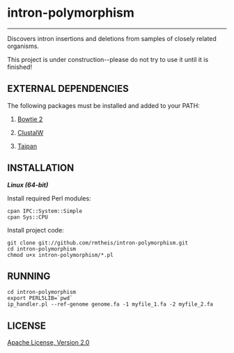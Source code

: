 # intron-polymorphism
* * *

Discovers intron insertions and deletions from samples of closely related organisms.

This project is under construction--please do not try to use it until it is finished!

## EXTERNAL DEPENDENCIES

The following packages must be installed and added to your PATH:

1. [Bowtie 2](http://bowtie-bio.sourceforge.net/bowtie2/)

2. [ClustalW](http://www.ebi.ac.uk/Tools/msa/clustalw2/)

3. [Taipan](http://sourceforge.net/projects/taipan/)

## INSTALLATION
**_Linux (64-bit)_**

Install required Perl modules:

    cpan IPC::System::Simple
    cpan Sys::CPU

Install project code:

    git clone git://github.com/rmtheis/intron-polymorphism.git
    cd intron-polymorphism
    chmod u+x intron-polymorphism/*.pl

## RUNNING

    cd intron-polymorphism
    export PERL5LIB=`pwd`
    ip_handler.pl --ref-genome genome.fa -1 myfile_1.fa -2 myfile_2.fa

## LICENSE

[Apache License, Version 2.0](http://www.apache.org/licenses/LICENSE-2.0.html)
